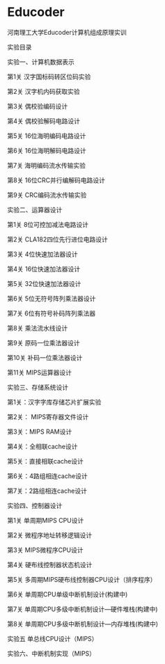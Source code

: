 # Educoder
河南理工大学Educoder计算机组成原理实训


实验目录



实验一、计算机数据表示

第1关 汉字国标码转区位码实验

第2关 汉字机内码获取实验

第3关 偶校验编码设计

第4关 偶校验解码电路设计

第5关 16位海明编码电路设计

第6关 16位海明解码电路设计

第7关 海明编码流水传输实验

第8关 16位CRC并行编解码电路设计

第9关 CRC编码流水传输实验





实验二、运算器设计

第1关 8位可控加减法电路设计

第2关 CLA182四位先行进位电路设计

第3关 4位快速加法器设计

第4关 16位快速加法器设计

第5关 32位快速加法器设计

第6关 5位无符号阵列乘法器设计

第7关 6位有符号补码阵列乘法器

第8关 乘法流水线设计

第9关 原码一位乘法器设计

第10关 补码一位乘法器设计

第11关 MIPS运算器设计





实验三、存储系统设计

第1关：汉字字库存储芯片扩展实验

第2关： MIPS寄存器文件设计

第3关：MIPS RAM设计

第4关：全相联cache设计

第5关：直接相联cache设计

第6关：4路组相连cache设计

第7关：2路组相连cache设计





实验四、控制器设计

第1关 单周期MIPS CPU设计

第2关 微程序地址转移逻辑设计

第3关 MIPS微程序CPU设计

第4关 硬布线控制器状态机设计

第5关 多周期MIPS硬布线控制器CPU设计（排序程序）

第6关 单周期CPU单级中断机制设计(构建中)

第7关 单周期CPU多级中断机制设计—硬件堆栈(构建中)

第8关 单周期CPU多级中断机制设计—内存堆栈(构建中)





实验五 单总线CPU设计（MIPS）





实验六、中断机制实现（MIPS）
